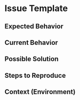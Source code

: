 # Issue Template

## Expected Behavior

## Current Behavior

## Possible Solution

## Steps to Reproduce

## Context (Environment)